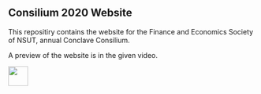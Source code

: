 ## Consilium 2020 Website

This repositiry contains the website  for the Finance and Economics Society of NSUT, annual Conclave Consilium.

A preview of the website is  in the given video.

<img src="preview.gif" width="40" height="40" />
